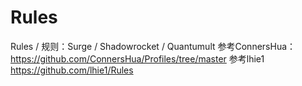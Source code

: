 # Rules
Rules / 规则：Surge / Shadowrocket / Quantumult
参考ConnersHua：https://github.com/ConnersHua/Profiles/tree/master
参考lhie1  https://github.com/lhie1/Rules
